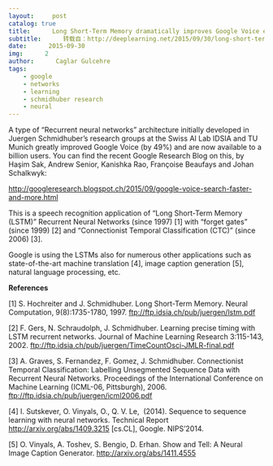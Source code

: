 ```yaml
---
layout:     post
catalog: true
title:      Long Short-Term Memory dramatically improves Google Voice etc – now available to a billion users
subtitle:      转载自：http://deeplearning.net/2015/09/30/long-short-term-memory-dramatically-improves-google-voice-etc-now-available-to-a-billion-users/
date:      2015-09-30
img:      2
author:      Caglar Gulcehre
tags:
    - google
    - networks
    - learning
    - schmidhuber research
    - neural
---
```


A type of “Recurrent neural networks” architecture initially developed in Juergen Schmidhuber’s research groups at the Swiss AI Lab IDSIA and TU Munich greatly improved Google Voice (by 49%) and are now available to a billion users. You can find the recent Google Research Blog on this, by Haşim Sak, Andrew Senior, Kanishka Rao, Françoise Beaufays and Johan Schalkwyk:

http://googleresearch.blogspot.ch/2015/09/google-voice-search-faster-and-more.html

This is a speech recognition application of “Long Short-Term Memory (LSTM)” Recurrent Neural Networks (since 1997) [1] with “forget gates” (since 1999) [2] and “Connectionist Temporal Classification (CTC)” (since 2006) [3].

Google is using the LSTMs also for numerous other applications such as state-of-the-art machine translation [4], image caption generation [5], natural language processing, etc.

 **References**

[1] S. Hochreiter and J. Schmidhuber. Long Short-Term Memory. Neural Computation, 9(8):1735-1780, 1997. ftp://ftp.idsia.ch/pub/juergen/lstm.pdf

[2] F. Gers, N. Schraudolph, J. Schmidhuber. Learning precise timing with LSTM recurrent networks. Journal of Machine Learning Research 3:115-143, 2002. ftp://ftp.idsia.ch/pub/juergen/TimeCountOsci-JMLR-final.pdf

[3] A. Graves, S. Fernandez, F. Gomez, J. Schmidhuber. Connectionist Temporal Classification: Labelling Unsegmented Sequence Data with Recurrent Neural Networks. Proceedings of the International Conference on Machine Learning (ICML-06, Pittsburgh), 2006. ftp://ftp.idsia.ch/pub/juergen/icml2006.pdf

[4] I. Sutskever, O. Vinyals, O., Q. V. Le,  (2014). Sequence to sequence learning with neural networks. Technical Report http://arxiv.org/abs/1409.3215 [cs.CL], Google. NIPS’2014.

[5] O. Vinyals, A. Toshev, S. Bengio, D. Erhan. Show and Tell: A Neural Image Caption Generator. http://arxiv.org/abs/1411.4555
